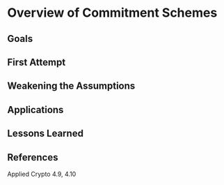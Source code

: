 # Overview of Commitment Schemes

## Goals

## First Attempt

## Weakening the Assumptions

## Applications

## Lessons Learned

## References

Applied Crypto 4.9, 4.10

